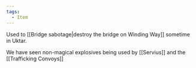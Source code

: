 ```yaml
---
tags:
  - Item
---
```

Used to [[Bridge sabotage|destroy the bridge on Winding Way]] sometime in Uktar.

We have seen non-magical explosives being used by [[Servius]] and the [[Trafficking Convoys]] 